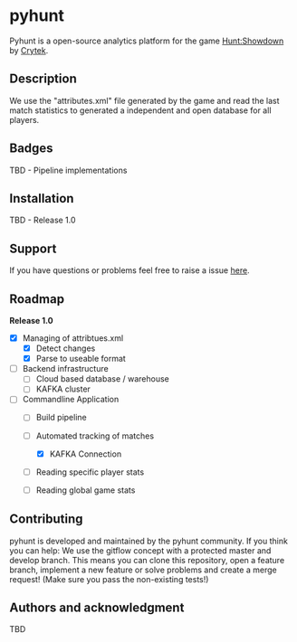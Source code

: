 # pyhunt

Pyhunt is a open-source analytics platform for the game [Hunt:Showdown](https://www.huntshowdown.com/) by [Crytek](https://www.crytek.com/). 

## Description
We use the "attributes.xml" file generated by the game and read the last match statistics to generated a independent and open database for all players.

## Badges
TBD - Pipeline implementations

## Installation
TBD - Release 1.0

## Support
If you have questions or problems feel free to raise a issue [here](https://github.com/gamepace/pyhunt/issues).

## Roadmap

**Release 1.0**
- [x] Managing of attribtues.xml
    - [x] Detect changes 
    - [x] Parse to useable format 
- [ ] Backend infrastructure
    - [ ] Cloud based database / warehouse
    - [ ] KAFKA cluster
- [ ] Commandline Application
  - [ ] Build pipeline
  - [ ] Automated tracking of matches
    - [X] KAFKA Connection
  - [ ] Reading specific player stats
  - [ ] Reading global game stats


## Contributing
pyhunt is developed and maintained by the pyhunt community. If you think you can help: We use the gitflow concept with a protected master and develop branch. This means you can clone this repository, open a feature branch, implement a new feature or solve problems and create a merge request! (Make sure you pass the non-existing tests!)

## Authors and acknowledgment
TBD
